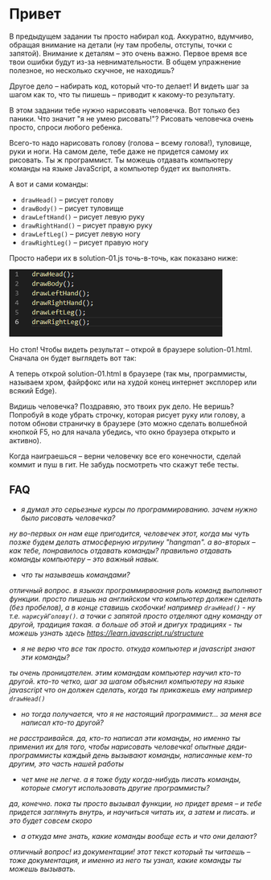 # Привет

В предыдущем задании ты просто набирал код. Аккуратно, вдумчиво, обращая внимание на детали (ну там пробелы, отступы, точки с запятой). Внимание к деталям – это очень важно. Первое время все твои ошибки будут из-за невнимательности. В общем упражнение полезное, но несколько скучное, не находишь?

Другое дело – набирать код, который что-то делает! И видеть шаг за шагом как то, что ты пишешь – приводит к какому-то результату.

В этом задании тебе нужно нарисовать человечка. Вот только без паники. Что значит "я не умею рисовать!"? Рисовать человечка очень просто, спроси любого ребенка.

Всего-то надо нарисовать голову (голова – всему голова!), туловище, руки и ноги. На самом деле, тебе даже не придется самому их рисовать. Ты ж программист. Ты можешь отдавать компьютеру команды на языке JavaScript, а компьютер будет их выполнять.

А вот и сами команды: 
- `drawHead()` – рисует голову
- `drawBody()` – рисует туловище
- `drawLeftHand()` – рисует левую руку
- `drawRightHand()` – рисует правую руку
- `drawLeftLeg()` – рисует левую ногу
- `drawRightLeg()` – рисует правую ногу

Просто набери их в solution-01.js точь-в-точь, как показано ниже:

![▶ картинка с кодом задания ◀](assignment-01.png)

Но стоп! Чтобы видеть результат – открой в браузере solution-01.html. Сначала он будет выглядеть вот так:



А теперь открой solution-01.html в браузере (так мы, программисты, называем хром, файрфокс или на худой конец интернет эксплорер или всякий Edge).

Видишь человечка? Поздравяю, это твоих рук дело. Не веришь? Попробуй в коде убрать строчку, которая рисует руку или голову, а потом обнови страничку в браузере (это можно сделать волшебной кнопкой F5, но для начала убедись, что окно браузера открыто и активно).

Когда наиграешься – верни человечку все его конечности, сделай коммит и пуш в гит. Не забудь посмотреть что скажут тебе тесты.

## FAQ
  - _я думал это серьезные курсы по программированию. зачем нужно было рисовать человечка?_

_ну во-первых он нам еще пригодится, человечек этот, когда мы чуть позже будем делать атмосферную игрулину "hangman". а во-вторых – как тебе, понравилось отдавать команды? правильно отдавать команды компьютеру – это важный навык._

 - _что ты называешь командами?_

_отличный вопрос. в языках программирвоания роль команд выполняют функции. просто пишешь на английском что компьютер должен сделать (без пробелов), а в конце ставишь скобочки! например `drawHead()` - ну т.е. `нарисуйГолову()`. а точки с запятой просто отделяют одну команду от другой, традиция такая. а больше об этой и дригух традициях - ты можешь узнать здесь https://learn.javascript.ru/structure_

 - _я не верю что все так просто. откуда компьютер и javascript знают эти команды?_

 _ты очень проницателен. этим командам компьютер научил кто-то другой. кто-то четко, шаг за шагом объяснил компьютеру на языке javascript что он должен сделать, когда ты прикажешь ему например `drawHead()`_

  - _но тогда получается, что я не настоящий программист… за меня все написал кто-то другой?_

_не расстраивайся. да, кто-то написал эти команды, но именно ты применил их для того, чтобы нарисовать человечка! опытные дяди-программисты каждый день вызывают команды, написанные кем-то другим, это часть нашей работы_

 - _чет мне не легче. а я тоже буду когда-нибудь писать команды, которые смогут использовать другие программисты?_

_да, конечно. пока ты просто вызывал функции, но придет время – и тебе придется заглянуть внутрь, и научиться читать их, а затем и писать. и это будет совсем скоро_

 - _а откуда мне знать, какие команды вообще есть и что они делают?_

_отличный вопрос! из документации! этот текст который ты читаешь – тоже документация, и именно из него ты узнал, какие команды ты можешь вызывать._